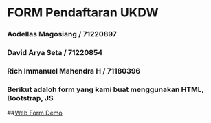 # FORM Pendaftaran UKDW
### Aodellas Magosiang / 71220897
### David Arya Seta / 71220854
### Rich Immanuel Mahendra H / 71180396
### Berikut adaloh form yang kami buat menggunakan HTML, Bootstrap, JS
##[Web Form Demo](https://notaooo.github.io/index.html)
